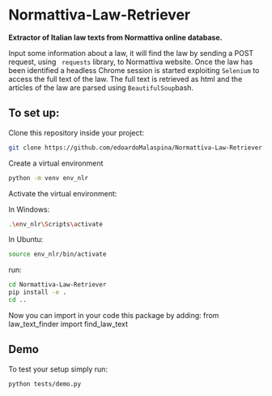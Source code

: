 # Normattiva-Law-Retriever
**Extractor of Italian law texts from Normattiva online database.**

Input some information about a law, it will find the law by sending a POST request, using ``` requests``` library, to Normattiva website. 
Once the law has been identified a headless Chrome session is started exploiting ```Selenium``` to access the full text of the law.
The full text is retrieved as html and the articles of the law are parsed using ```BeautifulSoup```bash.

## **To set up:**

Clone this repository inside your project:
```bash
git clone https://github.com/edoardoMalaspina/Normattiva-Law-Retriever.git
```

Create a virtual environment
```bash
python -m venv env_nlr
```

Activate the virtual environment:

In Windows:
```bash
.\env_nlr\Scripts\activate
```

In Ubuntu:
```bash
source env_nlr/bin/activate
```

run:
```bash
cd Normattiva-Law-Retriever
pip install -e .
cd ..
```
Now you can import in your code this package by adding:
from law_text_finder import find_law_text

## **Demo**
To test your setup simply run:
```bash
python tests/demo.py
```